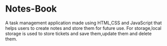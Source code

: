# Notes-Book
A task management application made using HTML,CSS and JavaScript that helps users to create notes and store them for future use.
For storage,local storage is used
to store tickets and save them,update them and delete them.

